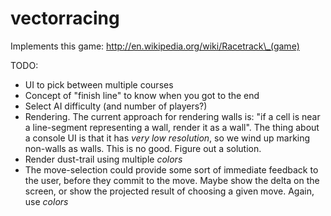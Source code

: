 vectorracing
============

Implements this game:
http://en.wikipedia.org/wiki/Racetrack\_(game)

TODO:

* UI to pick between multiple courses
* Concept of "finish line" to know when you got to the end
* Select AI difficulty (and number of players?)
* Rendering.  The current approach for rendering walls is: "if a cell is near a line-segment representing a wall, render it as a wall".  The thing about a console UI is that it has *very low resolution*, so we wind up marking non-walls as walls.  This is no good.  Figure out a solution.
* Render dust-trail using multiple *colors*
* The move-selection could provide some sort of immediate feedback to the user, before they commit to the move.  Maybe show the delta on the screen, or show the projected result of choosing a given move.  Again, use *colors*
